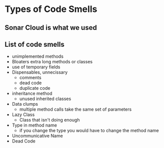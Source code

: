# Types of Code Smells

## Sonar Cloud is what we used

## List of code smells
- unimplemented methods
- Bloaters extra long methods or classes 
- use of temporary fields
- Dispensables, unnecissary 
    - comments
    - dead code
    - duplicate code
- inheritance method
    - unused inherited classes
- Data clumps
    - multiple method calls take the same set of parameters
- Lazy Class
    - Class that isn't doing enough
- Type in method name
    - if you change the type you would have to change the method name
- Uncommunicative Name
- Dead Code


